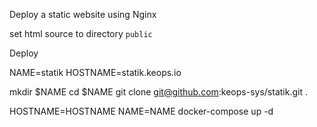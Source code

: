 Deploy a static website using Nginx

set html source to directory `public` 

Deploy

NAME=statik
HOSTNAME=statik.keops.io

mkdir $NAME
cd $NAME
git clone git@github.com:keops-sys/statik.git .

HOSTNAME=HOSTNAME NAME=NAME docker-compose up -d

